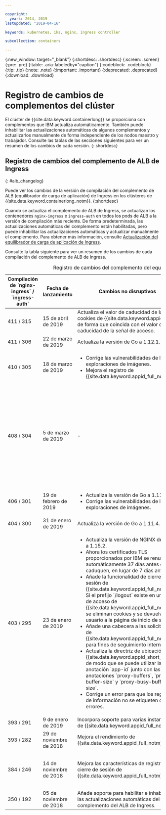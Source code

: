 ```yaml
---

copyright:
  years: 2014, 2019
lastupdated: "2019-04-16"

keywords: kubernetes, iks, nginx, ingress controller

subcollection: containers

---
```


{:new_window: target="_blank"}
{:shortdesc: .shortdesc}
{:screen: .screen}
{:pre: .pre}
{:table: .aria-labeledby="caption"}
{:codeblock: .codeblock}
{:tip: .tip}
{:note: .note}
{:important: .important}
{:deprecated: .deprecated}
{:download: .download}



# Registro de cambios de complementos del clúster

El clúster de {{site.data.keyword.containerlong}} se proporciona con complementos que IBM actualiza automáticamente. También puede inhabilitar las actualizaciones automáticas de algunos complementos y actualizarlos manualmente de forma independiente de los nodos maestro y trabajador. Consulte las tablas de las secciones siguientes para ver un resumen de los cambios de cada versión.
{: shortdesc}

## Registro de cambios del complemento de ALB de Ingress
{: #alb_changelog}

Puede ver los cambios de la versión de compilación del complemento de ALB (equilibrador de carga de aplicación) de Ingress en los clústeres de
{{site.data.keyword.containerlong_notm}}.
{:shortdesc}

Cuando se actualiza el complemento de ALB de Ingress, se actualizan los contenedores
`nginx-ingress` e `ingress-auth` en todos los pods de ALB a la versión de compilación más reciente. De forma predeterminada, las actualizaciones automáticas del complemento están habilitadas, pero puede inhabilitar las actualizaciones automáticas y actualizar manualmente el complemento. Para obtener más información, consulte [Actualización del equilibrador de carga de aplicación de Ingress](/docs/containers?topic=containers-update#alb).

Consulte la tabla siguiente para ver un resumen de los cambios de cada compilación del complemento de ALB de Ingress.

<table summary="Visión general de los cambios de compilación del complemento del equilibrador de carga de aplicación de Ingress">
<caption>Registro de cambios del complemento del equilibrador de carga de aplicación de Ingress</caption>
<col width="12%">
<col width="12%">
<col width="41%">
<col width="35%">
<thead>
<tr>
<th>Compilación de `nginx-ingress` / `ingress-auth`</th>
<th>Fecha de lanzamiento</th>
<th>Cambios no disruptivos</th>
<th>Cambios disruptivos</th>
</tr>
</thead>
<tbody>
<tr>
<td>411 / 315</td>
<td>15 de abril de 2019</td>
<td>Actualiza el valor de caducidad de las cookies de {{site.data.keyword.appid_full}} de forma que coincida con el valor de la caducidad de la señal de acceso.</td>
<td>-</td>
</tr>
<tr>
<td>411 / 306</td>
<td>22 de marzo de 2019</td>
<td>Actualiza la versión de Go a 1.12.1.</td>
<td>-</td>
</tr>
<tr>
<td>410 / 305</td>
<td>18 de marzo de 2019</td>
<td><ul>
<li>Corrige las vulnerabilidades de las exploraciones de imágenes.</li>
<li>Mejora el registro de {{site.data.keyword.appid_full_notm}}.</li>
</ul></td>
<td>-</td>
</tr>
<tr>
<td>408 / 304</td>
<td>5 de marzo de 2019</td>
<td>-</td>
<td>Corrige errores en la integración de autorización relacionados con la funcionalidad de cierre de sesión, caducidad de la señal y devolución de llamada de autorización de `OAuth`. Estos arreglos solo se implementan si ha habilitado la autorización de {{site.data.keyword.appid_full_notm}} mediante la anotación [`appid-auth`](/docs/containers?topic=containers-ingress_annotation#appid-auth). Para implementar estos arreglos, se añaden cabeceras adicionales, lo que aumenta el tamaño total de la cabecera. En función del tamaño de sus propias cabeceras y del tamaño total de las respuestas, es posible que tenga que ajustar las [anotaciones de almacenamiento intermedio de proxy](/docs/containers?topic=containers-ingress_annotation#proxy-buffer) que utilice.</td>
</tr>
<tr>
<td>406 / 301</td>
<td>19 de febrero de 2019</td>
<td><ul>
<li>Actualiza la versión de Go a 1.11.5.</li>
<li>Corrige las vulnerabilidades de las exploraciones de imágenes.</li>
</ul></td>
<td>-</td>
</tr>
<tr>
<td>404 / 300</td>
<td>31 de enero de 2019</td>
<td>Actualiza la versión de Go a 1.11.4.</td>
<td>-</td>
</tr>
<tr>
<td>403 / 295</td>
<td>23 de enero de 2019</td>
<td><ul>
<li>Actualiza la versión de NGINX de ALB a 1.15.2.</li>
<li>Ahora los certificados TLS proporcionados por IBM se renuevan automáticamente 37 días antes de que caduquen, en lugar de 7 días antes.</li>
<li>Añade la funcionalidad de cierre de sesión de {{site.data.keyword.appid_full_notm}}: Si el prefijo `/logout` existe en una vía de acceso de {{site.data.keyword.appid_full_notm}}, se eliminan cookies y se devuelve al usuario a la página de inicio de sesión.</li>
<li>Añade una cabecera a las solicitudes de {{site.data.keyword.appid_full_notm}} para fines de seguimiento internos.</li>
<li>Actualiza la directriz de ubicación de {{site.data.keyword.appid_short_notm}} de modo que se puede utilizar la anotación `app-id` junto con las anotaciones `proxy-buffers`, `proxy-buffer-size` y `proxy-busy-buffer-size`.</li>
<li>Corrige un error para que los registros de información no se etiqueten como errores.</li>
</ul></td>
<td>Inhabilita TLS 1.0 y 1.1 de forma predeterminada. Si los clientes que se conectan a las apps dan soporte a TLS 1.2, no se requiere ninguna acción. Si aún tiene clientes anteriores que necesitan soporte de TLS 1.0 o 1.1, habilite manualmente las versiones de TLS necesarias siguiendo [estos pasos](/docs/containers?topic=containers-ingress#ssl_protocols_ciphers). Para obtener más información sobre cómo ver las versiones de TLS que utilizan los clientes para acceder a las apps, consulte esta [publicación del blog de {{site.data.keyword.Bluemix_notm}}](https://www.ibm.com/blogs/bluemix/2018/11/ibm-cloud-kubernetes-service-alb-update-tls-1-0-and-1-1-disabled-by-default/).</td>
</tr>
<tr>
<td>393 / 291</td>
<td>9 de enero de 2019</td>
<td>Incorpora soporte para varias instancias de {{site.data.keyword.appid_full_notm}}.</td>
<td>-</td>
</tr>
<tr>
<td>393 / 282</td>
<td>29 de noviembre de 2018</td>
<td>Mejora el rendimiento de {{site.data.keyword.appid_full_notm}}.</td>
<td>-</td>
</tr>
<tr>
<td>384 / 246</td>
<td>14 de noviembre de 2018</td>
<td>Mejora las características de registro y cierre de sesión de {{site.data.keyword.appid_full_notm}}.</td>
<td>Sustituye el certificado autofirmado para `*.containers.mybluemix.net` por el certificado firmado por LetsEncrypt que se genera automáticamente y que utiliza el clúster. Se ha eliminado el certificado autofirmado de `*.containers.mybluemix.net`.</td>
</tr>
<tr>
<td>350 / 192</td>
<td>05 de noviembre de 2018</td>
<td>Añade soporte para habilitar e inhabilitar las actualizaciones automáticas del complemento del ALB de Ingress.</td>
<td>-</td>
</tr>
</tbody>
</table>
